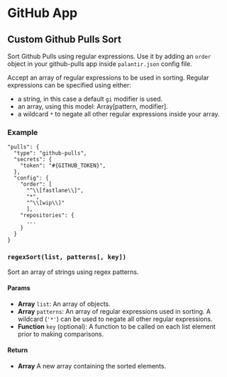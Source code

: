 # GitHub App

## Custom Github Pulls Sort

Sort Github Pulls using regular expressions. Use it by adding an `order` object in your github-pulls app inside `palantir.json` config file.

Accept an array of regular expressions to be used in sorting. Regular expressions can be specified using either:
- a string, in this case a default `gi` modifier is used.
- an array, using this model: Array[pattern, modifier].
- a wildcard `*` to negate all other regular expressions inside your array.

### Example

```
"pulls": {
  "type": "github-pulls",
  "secrets": {
    "token": "#{GITHUB_TOKEN}",
  },
  "config": {
    "order": [
      "^\\[fastlane\\]",
      "*",
      "^\\[wip\\]"
      ],
    "repositories": {
      ...
    }
  }
}
```

### `regexSort(list, patterns[, key])`
Sort an array of strings using regex patterns.

#### Params

- **Array** `list`: An array of objects.
- **Array** `patterns`: An array of regular expressions used in sorting. A wildcard (`'*'`) can be used to negate all other regular expressions.
- **Function** `key` (optional): A function to be called on each list element prior to making comparisons.

#### Return
- **Array** A new array containing the sorted elements.
